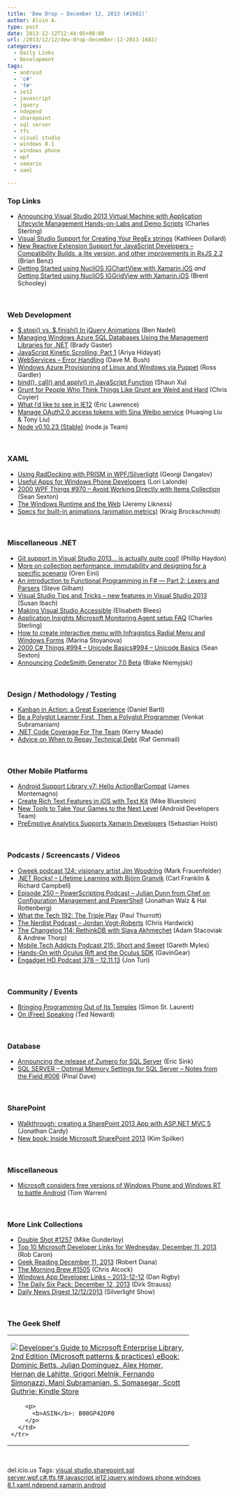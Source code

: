 ```yaml
---
title: 'Dew Drop – December 12, 2013 (#1682)'
author: Alvin A.
type: post
date: 2013-12-12T12:44:05+00:00
url: /2013/12/12/dew-drop-december-12-2013-1682/
categories:
  - Daily Links
  - Development
tags:
  - android
  - 'c#'
  - 'f#'
  - ie12
  - javascript
  - jquery
  - ndepend
  - sharepoint
  - sql server
  - tfs
  - visual studio
  - windows 8.1
  - windows phone
  - wpf
  - xamarin
  - xaml

---
```

### <a name="top"></a>Top Links

  * <a href="http://blogs.msdn.com/b/visualstudioalm/archive/2013/12/11/announcing-visual-studio-2013-virtual-machine-with-application-lifecycle-management-hands-on-labs-and-demo-scripts.aspx" target="_blank">Announcing Visual Studio 2013 Virtual Machine with Application Lifecycle Management Hands-on-Labs and Demo Scripts</a> (Charles Sterling)
  * <a href="http://msmvps.com/blogs/kathleen/archive/2013/12/11/visual-studio-support-for-creating-your-regex-strings.aspx" target="_blank">Visual Studio Support for Creating Your RegEx strings</a> (Kathleen Dollard)
  * <a href="http://msopentech.com/blog/2013/12/11/new-reactive-extension-support-javascript-developers-compatibility-builds-lite-version-improvements-rxjs-2-2/" target="_blank">New Reactive Extension Support for JavaScript Developers – Compatibility Builds, a lite version, and other improvements in RxJS 2.2</a> (Brian Benz)
  * <a href="http://www.infragistics.com/community/blogs/brent_schooley/archive/2013/12/11/getting-started-using-nuclios-igchartview-with-xamarin-ios.aspx" target="_blank">Getting Started using NucliOS IGChartView with Xamarin.iOS</a> _and_ <a href="http://www.infragistics.com/community/blogs/brent_schooley/archive/2013/12/11/getting-started-using-nuclios-iggridview.aspx" target="_blank">Getting Started using NucliOS IGGridView with Xamarin.iOS</a> (Brent Schooley)

&nbsp;

### <a name="web"></a>Web Development

  * <a href="http://www.bennadel.com/blog/2562--stop-vs-finish-In-jQuery-Animations.htm" target="_blank">$.stop() vs. $.finish() In jQuery Animations</a> (Ben Nadel)
  * <a href="http://www.bradygaster.com/post/managing-windows-azure-sql-databases-using-the-management-libraries-for-net" target="_blank">Managing Windows Azure SQL Databases Using the Management Libraries for .NET</a> (Brady Gaster)
  * <a href="http://feeds.dzone.com/~r/zones/css/~3/oSCaA_aDl_Y/javascript-kinetic-scrolling" target="_blank">JavaScript Kinetic Scrolling: Part 1</a> (Ariya Hidayat)
  * <a href="http://blog.dmbcllc.com/webservices-error-handling/" target="_blank">WebServices – Error Handling</a> (Dave M. Bush)
  * <a href="http://blogs.msdn.com/b/interoperability/archive/2013/12/12/windows-azure-provisioning-of-linux-and-windows-via-puppet.aspx" target="_blank">Windows Azure Provisioning of Linux and Windows via Puppet</a> (Ross Gardler)
  * <a href="http://feedproxy.google.com/~r/geekswithblogs/~3/TX7rdHoQWZg/bind-call-and-apply-in-javascript-function.aspx" target="_blank">bind(), call() and apply() in JavaScript Function</a> (Shaun Xu)
  * <a href="http://24ways.org/2013/grunt-is-not-weird-and-hard/" target="_blank">Grunt for People Who Think Things Like Grunt are Weird and Hard</a> (Chris Coyier)
  * <a href="http://blogs.msdn.com/b/ieinternals/archive/2013/12/11/internet-explorer-12-wishlist-of-bug-fixes-and-new-features.aspx" target="_blank">What I’d like to see in IE12</a> (Eric Lawrence)
  * <a href="http://blogs.msdn.com/b/officeapps/archive/2013/12/11/manage-oauth2-0-access-tokens-with-sina-weibo-service.aspx" target="_blank">Manage OAuth2.0 access tokens with Sina Weibo service</a> (Huaqing Liu & Tony Liu)
  * <a href="http://blog.nodejs.org/2013/12/11/node-v0-10-23-stable/" target="_blank">Node v0.10.23 (Stable)</a> (node.js Team)

&nbsp;

### <a name="silverlight"></a>XAML

  * <a href="http://feedproxy.google.com/~r/Telerik/~3/0_Zc8wFcIUc/using-raddocking-with-prism-in-wpf-silverlight" target="_blank">Using RadDocking with PRISM in WPF/Silverlight</a> (Georgi Dangalov)
  * <a href="http://feedproxy.google.com/~r/geekswithblogs/~3/C6gdeSEO610/useful-apps-for-windows-phone-developers.aspx" target="_blank">Useful Apps for Windows Phone Developers</a> (Lori Lalonde)
  * <a href="http://wpf.2000things.com/2013/12/12/970-avoid-working-directly-with-items-collection/" target="_blank">2000 WPF Things #970 – Avoid Working Directly with Items Collection</a> (Sean Sexton)
  * <a href="http://feedproxy.google.com/~r/CSharperImage/~3/E7YNdQTZp8c/the-windows-runtime-and-web.html" target="_blank">The Windows Runtime and the Web</a> (Jeremy Likness)
  * <a href="http://kraigbrockschmidt.com/blog/?p=1211" target="_blank">Specs for built-in animations (animation metrics)</a> (Kraig Brockschmidt)

&nbsp;

### <a name="dotnet"></a>Miscellaneous .NET

  * <a href="http://www.philliphaydon.com/2013/12/git-support-in-visual-studio-2013-is-actually-quite-cool/" target="_blank">Git support in Visual Studio 2013&#8230; is actually quite cool!</a> (Phillip Haydon)
  * <a href="http://feedproxy.google.com/~r/AyendeRahien/~3/l2tNmjWCQwQ/more-on-collection-performance-immutability-and-designing-for-a-specific-scenario" target="_blank">More on collection performance, immutability and designing for a specific scenario</a> (Oren Eini)
  * <a href="http://stevegilham.blogspot.com/2013/12/an-introduction-to-functional_11.html" target="_blank">An introduction to Functional Programming in F# &#8212; Part 2: Lexers and Parsers</a> (Steve Gilham)
  * <a href="http://blogs.msdn.com/b/cdnstudents/archive/2013/12/11/visual-studio-tips-and-tricks-new-features-in-visual-studio-2013.aspx" target="_blank">Visual Studio Tips and Tricks – new features in Visual Studio 2013</a> (Susan Ibach)
  * <a href="http://blogs.msdn.com/b/visualstudio/archive/2013/12/11/making-visual-studio-accessible.aspx" target="_blank">Making Visual Studio Accessible</a> (Elisabeth Blees)
  * <a href="http://blogs.msdn.com/b/visualstudioalm/archive/2013/12/11/application-insights-microsoft-monitoring-agent-setup-faq.aspx" target="_blank">Application Insights Microsoft Monitoring Agent setup FAQ</a> (Charles Sterling)
  * <a href="http://www.infragistics.com/community/blogs/marina_stoyanova/archive/2013/12/11/how-to-create-interactive-menu-with-infragistics-radial-menu-and-windows-forms.aspx" target="_blank">How to create interactive menu with Infragistics Radial Menu and Windows Forms</a> (Marina Stoyanova)
  * <a href="http://csharp.2000things.com/2013/12/12/994-unicode-basics/" target="_blank">2000 C# Things #994 – Unicode Basics</a><a href="http://csharp.2000things.com/2013/12/12/994-unicode-basics/" target="_blank">#994 – Unicode Basics</a> (Sean Sexton)
  * <a href="http://community.codesmithtools.com/CodeSmith_Official_7/b/announcements/archive/2013/12/09/announcing-codesmith-generator-7-0-beta.aspx" target="_blank">Announcing CodeSmith Generator 7.0 Beta</a> (Blake Niemyjski)

&nbsp;

### <a name="design"></a>Design / Methodology / Testing

  * <a href="http://feeds.dzone.com/~r/zones/agile/~3/sD4SbTsiz8I/kanban-action-great-experience" target="_blank">Kanban in Action: a Great Experience</a> (Daniel Bartl)
  * <a href="http://feedproxy.google.com/~r/oreilly/news/~3/-IkynIAr3XU/be-a-polyglot-learner-first-then-a-polyglot-programmer.html" target="_blank">Be a Polyglot Learner First, Then a Polyglot Programmer</a> (Venkat Subramaniam)
  * <a href="http://blog.ncover.com/net-code-coverage-team/?utm_source=rss&utm_medium=rss&utm_campaign=net-code-coverage-team" target="_blank">.NET Code Coverage For The Team</a> (Kerry Meade)
  * <a href="http://www.infoq.com/news/2013/12/repay-technical-debt" target="_blank">Advice on When to Repay Technical Debt</a> (Raf Gemmail)

&nbsp;

### <a name="mobile"></a>Other Mobile Platforms

  * <a href="http://blog.xamarin.com/android-support-library-v7-hello-actionbarcompat/" target="_blank">Android Support Library v7: Hello ActionBarCompat</a> (James Montemagno)
  * <a href="http://blog.xamarin.com/create-rich-text-features-in-ios-with-text-kit/" target="_blank">Create Rich Text Features in iOS with Text Kit</a> (Mike Bluestein)
  * <a href="http://feedproxy.google.com/~r/blogspot/hsDu/~3/JgKK-sNEYeg/new-tools-to-take-your-games-to-next.html" target="_blank">New Tools to Take Your Games to the Next Level</a> (Android Developers Team)
  * <a href="http://feedproxy.google.com/~r/PreemptiveSolutionsBlog/~3/3P1tZ1GDa4s/470" target="_blank">PreEmptive Analytics Supports Xamarin Developers</a> (Sebastian Holst)

&nbsp;

### <a name="podcasts"></a>Podcasts / Screencasts / Videos

  * <a href="http://gweek.libsyn.com/gweek-podcast-124-visionary-artist-jim-woodring" target="_blank">Gweek podcast 124: visionary artist Jim Woodring</a> (Mark Frauenfelder)
  * <a href="http://www.dotnetrocks.com/default.aspx?ShowNum=932" target="_blank">.NET Rocks! &#8211; Lifetime Learning with Björn Granvik</a> (Carl Franklin & Richard Campbell)
  * <a href="http://feedproxy.google.com/~r/Powerscripting/~3/pz0nvLgl4ew/episode-250-power-scripting-podcast-julian-dunn-from-chef-on-configuration-management-and-power-shell" target="_blank">Episode 250 &#8211; PowerScripting Podcast &#8211; Julian Dunn from Chef on Configuration Management and PowerShell</a> (Jonathan Walz & Hal Rottenberg)
  * <a href="http://winsupersite.com/podcasts/what-tech-192-triple-play" target="_blank">What the Tech 192: The Triple Play</a> (Paul Thurrott)
  * <a href="http://nerdist.libsyn.com/jordan-vogt-roberts" target="_blank">The Nerdist Podcast &#8211; Jordan Vogt-Roberts</a> (Chris Hardwick)
  * <a href="http://5by5.tv/changelog/114" target="_blank">The Changelog 114: RethinkDB with Slava Akhmechet</a> (Adam Stacoviak & Andrew Thorp)
  * <a href="http://www.tracyandmatt.co.uk/mobile-tech-addicts-podcast-215-short-sweet/" target="_blank">Mobile Tech Addicts Podcast 215: Short and Sweet</a> (Gareth Myles)
  * <a href="http://channel9.msdn.com/Blogs/Windows-Blog/Hands-On-with-Oculus-Rift-and-the-Oculus-SDK" target="_blank">Hands-On with Oculus Rift and the Oculus SDK</a> (GavinGear)
  * <a href="http://www.engadget.com/2013/12/11/engadget-hd-podcast-378/?ncid=rss_truncated" target="_blank">Engadget HD Podcast 378 &#8211; 12.11.13</a> (Jon Turi)

&nbsp;

### <a name="events"></a>Community / Events

  * <a href="http://feedproxy.google.com/~r/oreilly/news/~3/0tVOsBeWom8/bringing-programming-out-of-its-temples.html" target="_blank">Bringing Programming Out of Its Temples</a> (Simon St. Laurent)
  * <a href="http://blogs.tedneward.com/2013/12/12/On+Free+Speaking.aspx" target="_blank">On (Free) Speaking</a> (Ted Neward)

&nbsp;

### <a name="sql"></a>Database

  * <a href="http://www.ericsink.com/entries/zss1.html" target="_blank">Announcing the release of Zumero for SQL Server</a> (Eric Sink)
  * <a href="http://blog.sqlauthority.com/2013/12/12/sql-server-optimal-memory-settings-for-sql-server-notes-from-the-field-006/" target="_blank">SQL SERVER – Optimal Memory Settings for SQL Server – Notes from the Field #006</a> (Pinal Dave)

&nbsp;

### <a name="sp"></a>SharePoint

  * <a href="http://www.codeproject.com/Articles/695161/Walkthrough-creating-a-SharePoint-2013-App-with-AS" target="_blank">Walkthrough: creating a SharePoint 2013 App with ASP.NET MVC 5</a> (Jonathan Cardy)
  * <a href="http://blogs.msdn.com/b/microsoft_press/archive/2013/12/12/new-book-inside-microsoft-sharepoint-2013.aspx" target="_blank">New book: Inside Microsoft SharePoint 2013</a> (Kim Spilker)

&nbsp;

### <a name="misc"></a>Miscellaneous

  * <a href="http://www.theverge.com/2013/12/11/5199446/microsoft-considers-free-versions-windows-phone-windows-rt" target="_blank">Microsoft considers free versions of Windows Phone and Windows RT to battle Android</a> (Tom Warren)

&nbsp;

### <a name="links"></a>More Link Collections

  * <a href="http://afreshcup.com/home/2013/12/12/double-shot-1257.html" target="_blank">Double Shot #1257</a> (Mike Gunderloy)
  * <a href="http://blogs.msdn.com/b/robcaron/archive/2013/12/11/top-10-microsoft-developer-links-for-wednesday-december-11-2013.aspx" target="_blank">Top 10 Microsoft Developer Links for Wednesday, December 11, 2013</a> (Rob Caron)
  * <a href="http://feeds.regulargeek.com/~r/RegularGeek/~3/m_Y1dNNs2bM/" target="_blank">Geek Reading December 11, 2013</a> (Robert Diana)
  * <a href="http://feedproxy.google.com/~r/ReflectivePerspective/~3/Ogi16ebRzJU/" target="_blank">The Morning Brew #1505</a> (Chris Alcock)
  * <a href="http://feedproxy.google.com/~r/DanRigby/~3/hfh1intl5zo/" target="_blank">Windows App Developer Links &#8211; 2013-12-12</a> (Dan Rigby)
  * <a href="http://feeds.feedblitz.com/~/52021370/0/dirkstrauss~The-Daily-Six-Pack-December" target="_blank">The Daily Six Pack: December 12, 2013</a> (Dirk Strauss)
  * <a href="http://feedproxy.google.com/~r/silverlightshow/~3/NUIcYRomDpU/Daily-News-Digest-12-12-2013.aspx" target="_blank">Daily News Digest 12/12/2013</a> (Silverlight Show)

&nbsp;

### <a name="shelf"></a>The Geek Shelf

<div id="scid:7dc1bd33-94bd-46fd-a20b-0131235bcd47:71657c4d-51fd-41aa-b11d-d8f9d0d8aaf3" class="wlWriterEditableSmartContent" style="float: none; padding-bottom: 0px; padding-top: 0px; padding-left: 0px; margin: 0px; display: inline; padding-right: 0px">
  <table cellspacing="0" cellpadding="2" width="400" border="0" unselectable="on">
    <tr>
      <td valign="top" width="400">
        <p>
          <a title="Developer&#39;s Guide to Microsoft Enterprise Library, 2nd Edition (Microsoft patterns & practices) eBook: Dominic Betts, Julian Dominguez, Alex Homer, Hernan de Lahitte, Grigori Melnik, Fernando Simonazzi, Mani Subramanian, S. Somasegar, Scott Guthrie: Kindle Store" href="http://www.amazon.com/exec/obidos/ASIN/B00GP42DP0/alvinashcraft-20"><img data-recalc-dims="1" decoding="async" src="https://i0.wp.com/images.amazon.com/images/P/B00GP42DP0.01.MZZZZZZZ.jpg?w=660" border="0" align="left" style="float:left" />Developer's Guide to Microsoft Enterprise Library, 2nd Edition (Microsoft patterns & practices) eBook: Dominic Betts, Julian Dominguez, Alex Homer, Hernan de Lahitte, Grigori Melnik, Fernando Simonazzi, Mani Subramanian, S. Somasegar, Scott Guthrie: Kindle Store</a>
        </p>
        
        <p>
          <b>ASIN</b>: B00GP42DP0
        </p>
      </td>
    </tr>
  </table>
</div>

&nbsp;

<div id="scid:0767317B-992E-4b12-91E0-4F059A8CECA8:86265c3a-17b4-4f08-be21-b05f25432a3a" class="wlWriterEditableSmartContent" style="float: none; padding-bottom: 0px; padding-top: 0px; padding-left: 0px; margin: 0px; display: inline; padding-right: 0px">
  del.icio.us Tags: <a href="http://del.icio.us/popular/visual+studio" rel="tag">visual studio</a>,<a href="http://del.icio.us/popular/sharepoint" rel="tag">sharepoint</a>,<a href="http://del.icio.us/popular/sql+server" rel="tag">sql server</a>,<a href="http://del.icio.us/popular/wpf" rel="tag">wpf</a>,<a href="http://del.icio.us/popular/c%23" rel="tag">c#</a>,<a href="http://del.icio.us/popular/tfs" rel="tag">tfs</a>,<a href="http://del.icio.us/popular/f%23" rel="tag">f#</a>,<a href="http://del.icio.us/popular/javascript" rel="tag">javascript</a>,<a href="http://del.icio.us/popular/ie12" rel="tag">ie12</a>,<a href="http://del.icio.us/popular/jquery" rel="tag">jquery</a>,<a href="http://del.icio.us/popular/windows+phone" rel="tag">windows phone</a>,<a href="http://del.icio.us/popular/windows+8.1" rel="tag">windows 8.1</a>,<a href="http://del.icio.us/popular/xaml" rel="tag">xaml</a>,<a href="http://del.icio.us/popular/ndepend" rel="tag">ndepend</a>,<a href="http://del.icio.us/popular/xamarin" rel="tag">xamarin</a>,<a href="http://del.icio.us/popular/android" rel="tag">android</a>
</div>
